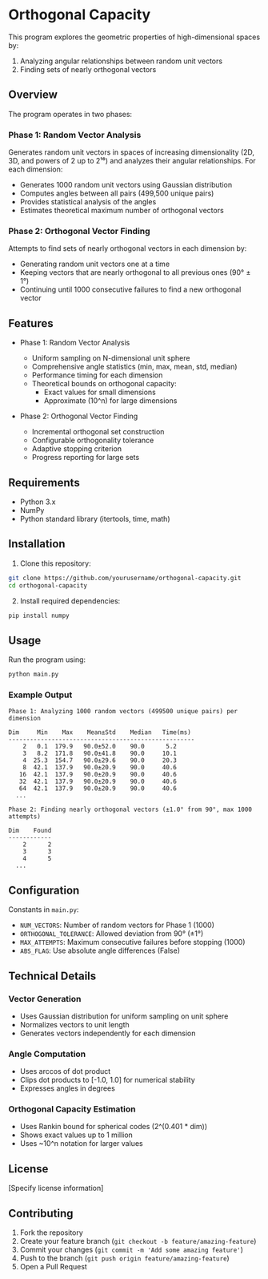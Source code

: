 # Orthogonal Capacity

This program explores the geometric properties of high-dimensional spaces by:
1. Analyzing angular relationships between random unit vectors
2. Finding sets of nearly orthogonal vectors

## Overview

The program operates in two phases:

### Phase 1: Random Vector Analysis
Generates random unit vectors in spaces of increasing dimensionality (2D, 3D, and powers of 2 up to 2¹⁶) and analyzes their angular relationships. For each dimension:
- Generates 1000 random unit vectors using Gaussian distribution
- Computes angles between all pairs (499,500 unique pairs)
- Provides statistical analysis of the angles
- Estimates theoretical maximum number of orthogonal vectors

### Phase 2: Orthogonal Vector Finding
Attempts to find sets of nearly orthogonal vectors in each dimension by:
- Generating random unit vectors one at a time
- Keeping vectors that are nearly orthogonal to all previous ones (90° ± 1°)
- Continuing until 1000 consecutive failures to find a new orthogonal vector

## Features

- Phase 1: Random Vector Analysis
  - Uniform sampling on N-dimensional unit sphere
  - Comprehensive angle statistics (min, max, mean, std, median)
  - Performance timing for each dimension
  - Theoretical bounds on orthogonal capacity:
    - Exact values for small dimensions
    - Approximate (10^n) for large dimensions

- Phase 2: Orthogonal Vector Finding
  - Incremental orthogonal set construction
  - Configurable orthogonality tolerance
  - Adaptive stopping criterion
  - Progress reporting for large sets

## Requirements

- Python 3.x
- NumPy
- Python standard library (itertools, time, math)

## Installation

1. Clone this repository:
```bash
git clone https://github.com/yourusername/orthogonal-capacity.git
cd orthogonal-capacity
```

2. Install required dependencies:
```bash
pip install numpy
```

## Usage

Run the program using:
```bash
python main.py
```

### Example Output
```
Phase 1: Analyzing 1000 random vectors (499500 unique pairs) per dimension

Dim     Min    Max    Mean±Std    Median   Time(ms)
----------------------------------------------------
    2   0.1  179.9   90.0±52.0    90.0      5.2
    3   8.2  171.8   90.0±41.8    90.0     10.1
    4  25.3  154.7   90.0±29.6    90.0     20.3
    8  42.1  137.9   90.0±20.9    90.0     40.6
   16  42.1  137.9   90.0±20.9    90.0     40.6
   32  42.1  137.9   90.0±20.9    90.0     40.6
   64  42.1  137.9   90.0±20.9    90.0     40.6
  ...

Phase 2: Finding nearly orthogonal vectors (±1.0° from 90°, max 1000 attempts)

Dim    Found
------------
    2      2
    3      3
    4      5
  ...
```

## Configuration

Constants in `main.py`:
- `NUM_VECTORS`: Number of random vectors for Phase 1 (1000)
- `ORTHOGONAL_TOLERANCE`: Allowed deviation from 90° (±1°)
- `MAX_ATTEMPTS`: Maximum consecutive failures before stopping (1000)
- `ABS_FLAG`: Use absolute angle differences (False)

## Technical Details

### Vector Generation
- Uses Gaussian distribution for uniform sampling on unit sphere
- Normalizes vectors to unit length
- Generates vectors independently for each dimension

### Angle Computation
- Uses arccos of dot product
- Clips dot products to [-1.0, 1.0] for numerical stability
- Expresses angles in degrees

### Orthogonal Capacity Estimation
- Uses Rankin bound for spherical codes (2^(0.401 * dim))
- Shows exact values up to 1 million
- Uses ~10^n notation for larger values

## License

[Specify license information]

## Contributing

1. Fork the repository
2. Create your feature branch (`git checkout -b feature/amazing-feature`)
3. Commit your changes (`git commit -m 'Add some amazing feature'`)
4. Push to the branch (`git push origin feature/amazing-feature`)
5. Open a Pull Request
